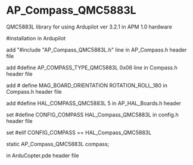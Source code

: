 # AP_Compass_QMC5883L
QMC5883L library for using Ardupilot ver 3.2.1  in APM 1.0 hardware 

#installation in Ardupilot

add "#include "AP_Compass_QMC5883L.h" line                              in AP_Compass.h header file

add #define AP_COMPASS_TYPE_QMC5883L  0x06 line                  in Compass.h     header file

add # define MAG_BOARD_ORIENTATION ROTATION_ROLL_180   in Compass.h     header file

add #define HAL_COMPASS_QMC5883L  5                                      in AP_HAL_Boards.h     header 

set  #define CONFIG_COMPASS 	 HAL_Compass_QMC5883L        in config.h      header file

set
  #elif CONFIG_COMPASS == HAL_Compass_QMC5883L   
  
 static AP_Compass_QMC5883L compass; 
 
in ArduCopter.pde       header file
